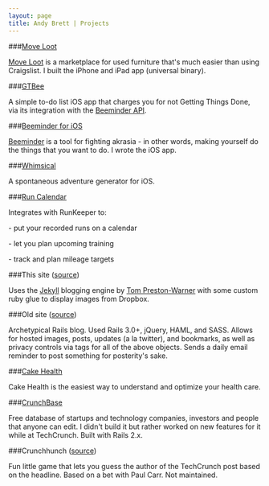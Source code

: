 ```yaml
---
layout: page
title: Andy Brett | Projects
---
```


###[Move Loot][11]

[Move Loot](https://www.moveloot.com) is a marketplace for used furniture that's much easier than using Craigslist. I built the iPhone and iPad app (universal binary). 

###[GTBee][10]

A simple to-do list iOS app that charges you for not Getting Things Done, via its integration with the [Beeminder API](https://www.beeminder.com/api).

###[Beeminder for iOS][9]

[Beeminder](https://www.beeminder.com) is a tool for fighting akrasia - in other words, making yourself do the things that you want to do. I wrote the iOS app.

###[Whimsical][0]

A spontaneous adventure generator for iOS.

###[Run Calendar][8]

Integrates with RunKeeper to:

\- put your recorded runs on a calendar

\- let you plan upcoming training

\- track and plan mileage targets


###This site ([source][2])

Uses the [Jekyll][3] blogging engine by [Tom Preston-Warner][4] with some custom ruby glue to display images from Dropbox. 

###Old site ([source][5])

Archetypical Rails blog. Used Rails 3.0+, jQuery, HAML, and SASS. Allows for hosted images, posts, updates (a la twitter), and bookmarks, as well as privacy controls via tags for all of the above objects. Sends a daily email reminder to post something for posterity's sake.

###[Cake Health][1]

Cake Health is the easiest way to understand and optimize your health care.

###[CrunchBase][7]

Free database of startups and technology companies, investors and people that anyone can edit. I didn't build it but rather worked on new features for it while at TechCrunch. Built with Rails 2.x.

###Crunchhunch ([source][6])

Fun little game that lets you guess the author of the TechCrunch post based on the headline. Based on a bet with Paul Carr. Not maintained.

[0]: http://appstore.com/whimsical
[1]: http://cakehealth.com
[2]: https://github.com/andrewpbrett/andrewpbrett.github.com
[3]: https://github.com/mojombo/jekyll
[4]: https://github.com/mojombo
[5]: https://github.com/andrewpbrett/andy3.0
[6]: https://github.com/andrewpbrett/Crunchhunch
[7]: https://www.crunchbase.com
[8]: http://goruncalendar.com
[9]: https://itunes.apple.com/us/app/beeminder/id551869729
[10]: https://itunes.apple.com/us/app/gtbee/id779525180
[11]: https://itunes.apple.com/us/app/move-loot/id883723244?ls=1&mt=8
